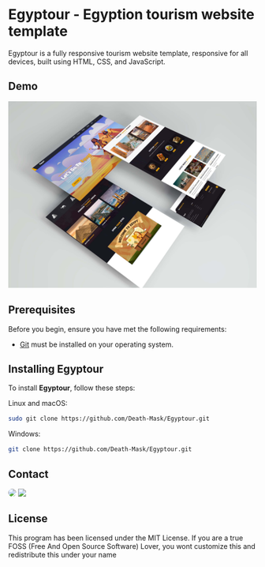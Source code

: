 # Egyptour  -  Egyption tourism website template
Egyptour is a fully responsive tourism website template, responsive for all devices, built using HTML, CSS, and JavaScript.

## Demo

![Egyptour Desktop Demo](./website-demo-image/desktop.jpg "Desktop Demo")

## Prerequisites

Before you begin, ensure you have met the following requirements:

* [Git](https://git-scm.com/downloads "Download Git") must be installed on your operating system.

## Installing Egyptour

To install **Egyptour**, follow these steps:

Linux and macOS:

```bash
sudo git clone https://github.com/Death-Mask/Egyptour.git
```

Windows:

```bash
git clone https://github.com/Death-Mask/Egyptour.git
```

## Contact

<p align="left">
  <a href="https://www.linkedin.com/in/ahmed-abd-alalim-286768299/" target="_blank"><img src="https://img.shields.io/badge/-LinkedIn-%230077B5?style=for-the-badge&logo=linkedin&logoColor=white" style="border-radius: 30px" target="_blank"></a>
  <a href="https://github.com/Death-Mask" target="_blank"><img src="https://img.shields.io/badge/GitHub-000000?style=for-the-badge&logo=github&logoColor=whit style="border-radius: 30px" target="_blank"></a>
  
</p>

## License

This program has been licensed under the MIT License. If you are a true FOSS (Free And Open Source Software) Lover, you wont customize this and redistribute this under your name
